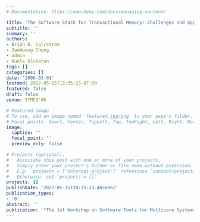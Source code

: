 ```yaml
---
# Documentation: https://wowchemy.com/docs/managing-content/

title: 'The Software Stack for Transactional Memory: Challenges and Opportunities'
subtitle: ''
summary: ''
authors:
- Brian D. Calrstrom
- JaeWoong Chung
- admin
- Kunle Olukotun 
tags: []
categories: []
date: '2006-03-01'
lastmod: 2022-05-15T13:35:23-07:00
featured: false
draft: false
venue: STMCS'06

# Featured image
# To use, add an image named `featured.jpg/png` to your page's folder.
# Focal points: Smart, Center, TopLeft, Top, TopRight, Left, Right, BottomLeft, Bottom, BottomRight.
image:
  caption: ''
  focal_point: ''
  preview_only: false

# Projects (optional).
#   Associate this post with one or more of your projects.
#   Simply enter your project's folder or file name without extension.
#   E.g. `projects = ["internal-project"]` references `content/project/deep-learning/index.md`.
#   Otherwise, set `projects = []`.
projects: []
publishDate: '2022-05-15T20:35:23.465606Z'
publication_types:
- '0'
abstract: ''
publication: '*The 1st Workshop on Software Tools for Multicore Systems (STMCS)*'
---
```


